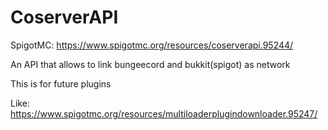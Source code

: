 # CoserverAPI
SpigotMC: https://www.spigotmc.org/resources/coserverapi.95244/

An API that allows to link bungeecord and bukkit(spigot) as network

This is for future plugins

Like: https://www.spigotmc.org/resources/multiloaderplugindownloader.95247/
